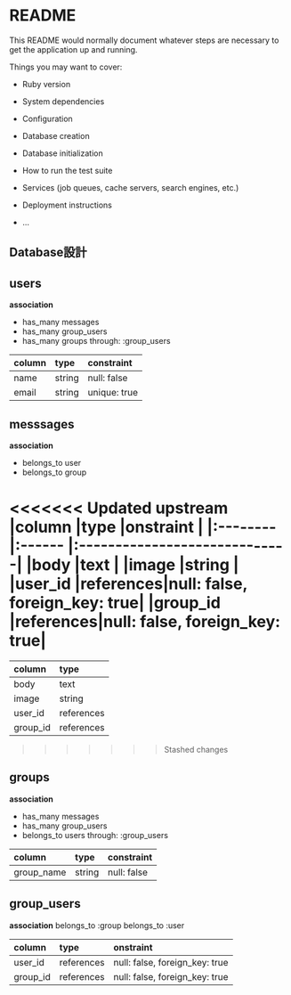 # README

This README would normally document whatever steps are necessary to get the
application up and running.

Things you may want to cover:

* Ruby version

* System dependencies

* Configuration

* Database creation

* Database initialization

* How to run the test suite

* Services (job queues, cache servers, search engines, etc.)

* Deployment instructions

* ...
## Database設計

## users
**association**
- has_many messages
- has_many group_users
- has_many groups through: :group_users

|column               |type   |constraint  |
|:--------------------|:------|:-----------|
|name                 |string |null: false |
|email                |string |unique: true|



## messsages
**association**
- belongs_to user
- belongs_to group

<<<<<<< Updated upstream
|column   |type      |onstraint                     |
|:--------|:------   |:-----------------------------|
|body     |text      |
|image    |string    |
|user_id  |references|null: false, foreign_key: true|
|group_id |references|null: false, foreign_key: true|
=======
|column   |type      |
|:--------|:------   |
|body     |text      |
|image    |string    |
|user_id  |references|
|group_id |references|
>>>>>>> Stashed changes



## groups
**association**
- has_many messages
- has_many group_users
- belongs_to users through: :group_users

|column    |type      |constraint |
|:---------|:---------|:----------|
|group_name|string    |null: false|


## group_users
**association**
belongs_to :group
belongs_to :user

|column  |type      |onstraint                     |
|:-------|:---------|:-----------------------------|
|user_id |references|null: false, foreign_key: true|
|group_id|references|null: false, foreign_key: true|

